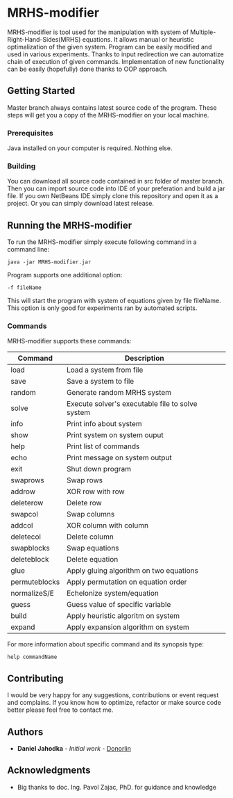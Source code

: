 # MRHS-modifier
MRHS-modifier is tool used for the manipulation with system of Multiple-Right-Hand-Sides(MRHS) equations. It allows manual or heuristic optimalization of the given system. 
Program can be easily modified and used in various experiments. Thanks to input redirection we can automatize chain of execution of given commands. Implementation of new functionality can be easily (hopefully) done thanks to OOP approach.

## Getting Started

Master branch always contains latest source code of the program. These steps will get you a copy of the MRHS-modifier on your local machine.

### Prerequisites

Java installed on your computer is required. Nothing else. 

### Building

You can download all source code contained in src folder of master branch. Then you can import source code into IDE of your preferation and build a jar file. If you own NetBeans IDE simply clone this repository and open it as a project.
Or you can simply download latest release.

## Running the MRHS-modifier

To run the MRHS-modifier simply execute following command in a command line:

```
java -jar MRHS-modifier.jar
```

Program supports one additional option:

```
-f fileName
```
This will start the program with system of equations given by file fileName. This option is only good for experiments ran by automated scripts. 

### Commands

MRHS-modifier supports these commands:

| Command       | Description   |
|---------------|---------------|
| load | Load a system from file |
| save | Save a system to file |
| random | Generate random MRHS system |
| solve | Execute solver's executable file to solve system |
| info | Print info about system |
| show | Print system on system ouput |
| help | Print list of commands |
| echo | Print message on system output |
| exit | Shut down program |
| swaprows | Swap rows | 
| addrow | XOR row with row |
| deleterow | Delete row |
| swapcol | Swap columns | 
| addcol | XOR column with column |
| deletecol | Delete column |
| swapblocks | Swap equations |
| deleteblock | Delete equation |
| glue | Apply gluing algorithm on two equations |
| permuteblocks | Apply permutation on equation order |
| normalizeS/E | Echelonize system/equation |
| guess | Guess value of specific variable |
| build | Apply heuristic algoritm on system |
| expand | Apply expansion algorithm on system |

For more information about specific command and its synopsis type:

```
help commandName
```


## Contributing

I would be very happy for any suggestions, contributions or event request and complains. If you know how to optimize, refactor or make source code better please feel free to contact me. 

## Authors

* **Daniel Jahodka** - *Initial work* - [Donorlin](https://github.com/Donorlin)

## Acknowledgments

* Big thanks to doc. Ing. Pavol Zajac, PhD. for guidance and knowledge
